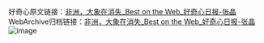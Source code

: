 好奇心原文链接：[非洲，大象在消失_Best on the Web_好奇心日报-张晶](https://www.qdaily.com/articles/1039.html)
WebArchive归档链接：[非洲，大象在消失_Best on the Web_好奇心日报-张晶](http://web.archive.org/web/20190623145623/https://www.qdaily.com/articles/1039.html)
![image](http://ww3.sinaimg.cn/large/007d5XDply1g3v45hgtuzj30u0349qqj)
